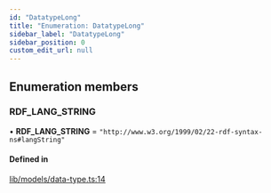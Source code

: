 ```yaml
---
id: "DatatypeLong"
title: "Enumeration: DatatypeLong"
sidebar_label: "DatatypeLong"
sidebar_position: 0
custom_edit_url: null
---
```


## Enumeration members

### RDF\_LANG\_STRING

• **RDF\_LANG\_STRING** = `"http://www.w3.org/1999/02/22-rdf-syntax-ns#langString"`

#### Defined in

[lib/models/data-type.ts:14](https://github.com/cognizone/ng-cognizone/blob/861cbad/libs/application-profile/src/lib/models/data-type.ts#L14)
